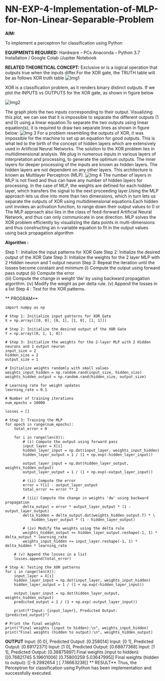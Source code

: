 # NN-EXP-4-Implementation-of-MLP-for-Non-Linear-Separable-Problem
**AIM:**

To implement a perceptron for classification using Python

**EQUIPMENTS REQUIRED:**
Hardware – PCs
Anaconda – Python 3.7 Installation / Google Colab /Jupiter Notebook

**RELATED THEORETICAL CONCEPT:**
Exclusive or is a logical operation that outputs true when the inputs differ.For the XOR gate, the TRUTH table will be as follows
XOR truth table
![Img1](https://user-images.githubusercontent.com/112920679/195774720-35c2ed9d-d484-4485-b608-d809931a28f5.gif)

XOR is a classification problem, as it renders binary distinct outputs. If we plot the INPUTS vs OUTPUTS for the XOR gate, as shown in figure below

![Img2](https://user-images.githubusercontent.com/112920679/195774898-b0c5886b-3d58-4377-b52f-73148a3fe54d.gif)

The graph plots the two inputs corresponding to their output. Visualizing this plot, we can see that it is impossible to separate the different outputs (1 and 0) using a linear equation.To separate the two outputs using linear equation(s), it is required to draw two separate lines as shown in figure below:
![Img 3](https://user-images.githubusercontent.com/112920679/195775012-74683270-561b-4a3a-ac62-cf5ddfcf49ca.gif)
For a problem resembling the outputs of XOR, it was impossible for the machine to set up an equation for good outputs. This is what led to the birth of the concept of hidden layers which are extensively used in Artificial Neural Networks. The solution to the XOR problem lies in multidimensional analysis. We plug in numerous inputs in various layers of interpretation and processing, to generate the optimum outputs.
The inner layers for deeper processing of the inputs are known as hidden layers. The hidden layers are not dependent on any other layers. This architecture is known as Multilayer Perceptron (MLP).
![Img 4](https://user-images.githubusercontent.com/112920679/195775183-1f64fe3d-a60e-4998-b4f5-abce9534689d.gif)
The number of layers in MLP is not fixed and thus can have any number of hidden layers for processing. In the case of MLP, the weights are defined for each hidden layer, which transfers the signal to the next proceeding layer.Using the MLP approach lets us dive into more than two dimensions, which in turn lets us separate the outputs of XOR using multidimensional equations.Each hidden unit invokes an activation function, to range down their output values to 0 or The MLP approach also lies in the class of feed-forward Artificial Neural Network, and thus can only communicate in one direction. MLP solves the XOR problem efficiently by visualizing the data points in multi-dimensions and thus constructing an n-variable equation to fit in the output values using back propagation algorithm

**Algorithm :**

Step 1 : Initialize the input patterns for XOR Gate
Step 2: Initialize the desired output of the XOR Gate
Step 3: Initialize the weights for the 2 layer MLP with 2 Hidden neuron 
              and 1 output neuron
Step 3: Repeat the  iteration  until the losses become constant and 
              minimum
              (i)  Compute the output using forward pass output
              (ii) Compute the error  
		          (iii) Compute the change in weight ‘dw’ by using backward 
                     propagation algorithm.
             (iv) Modify the weight as per delta rule.
             (v)   Append the losses in a list
Step 4 : Test for the XOR patterns.

** PROGRAM** 
```
import numpy as np

# Step 1: Initialize input patterns for XOR Gate
X = np.array([[0, 0], [0, 1], [1, 0], [1, 1]])

# Step 2: Initialize the desired output of the XOR Gate
Y = np.array([0, 1, 1, 0])

# Step 3: Initialize the weights for the 2-layer MLP with 2 Hidden neurons and 1 output neuron
input_size = 2
hidden_size = 2
output_size = 1

# Initialize weights randomly with small values
weights_input_hidden = np.random.rand(input_size, hidden_size)
weights_hidden_output = np.random.rand(hidden_size, output_size)

# Learning rate for weight updates
learning_rate = 0.1

# Number of training iterations
num_epochs = 10000

losses = []

# Step 3: Training the MLP
for epoch in range(num_epochs):
    total_error = 0

    for i in range(len(X)):
        # (i) Compute the output using forward pass
        input_layer = X[i]
        hidden_layer_input = np.dot(input_layer, weights_input_hidden)
        hidden_layer_output = 1 / (1 + np.exp(-hidden_layer_input))

        output_layer_input = np.dot(hidden_layer_output, weights_hidden_output)
        output_layer_output = 1 / (1 + np.exp(-output_layer_input))

        # (ii) Compute the error
        error = Y[i] - output_layer_output
        total_error += error ** 2

        # (iii) Compute the change in weights 'dw' using backward propagation
        delta_output = error * output_layer_output * (1 - output_layer_output)
        delta_hidden = delta_output.dot(weights_hidden_output.T) * \
            hidden_layer_output * (1 - hidden_layer_output)

        # (iv) Modify the weights using the delta rule
        weights_hidden_output += hidden_layer_output.reshape(-1, 1) * delta_output * learning_rate
        weights_input_hidden += input_layer.reshape(-1, 1) * delta_hidden * learning_rate

    # (v) Append the losses in a list
    losses.append(total_error)

# Step 4: Testing the XOR patterns
for i in range(len(X)):
    input_layer = X[i]
    hidden_layer_input = np.dot(input_layer, weights_input_hidden)
    hidden_layer_output = 1 / (1 + np.exp(-hidden_layer_input))

    output_layer_input = np.dot(hidden_layer_output, weights_hidden_output)
    predicted_output = 1 / (1 + np.exp(-output_layer_input))

    print(f"Input: {input_layer}, Predicted Output: {predicted_output}")

# Print the final weights
print("Final weights (input to hidden):\n", weights_input_hidden)
print("Final weights (hidden to output):\n", weights_hidden_output)
```
 **OUTPUT** 
Input: [0 0], Predicted Output: [0.258014]
Input: [0 1], Predicted Output: [0.69172371]
Input: [1 0], Predicted Output: [0.68877368]
Input: [1 1], Predicted Output: [0.38875897]
Final weights (input to hidden):
 [[0.76821745 5.19601006]
 [0.75800259 5.03647995]]
Final weights (hidden to output):
 [[-9.2992654 ]
 [ 7.18663238]]
** RESULT**
Thus, the Perceptron for classification using Python has been implementation and successfully executed.
